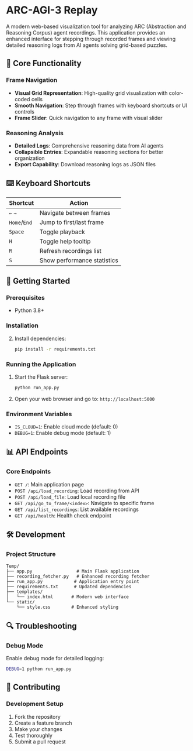 # ARC-AGI-3 Replay

A modern web-based visualization tool for analyzing ARC (Abstraction and Reasoning Corpus) agent recordings. This application provides an enhanced interface for stepping through recorded frames and viewing detailed reasoning logs from AI agents solving grid-based puzzles.

## 🎯 Core Functionality

### Frame Navigation
- **Visual Grid Representation**: High-quality grid visualization with color-coded cells
- **Smooth Navigation**: Step through frames with keyboard shortcuts or UI controls
- **Frame Slider**: Quick navigation to any frame with visual slider

### Reasoning Analysis
- **Detailed Logs**: Comprehensive reasoning data from AI agents
- **Collapsible Entries**: Expandable reasoning sections for better organization
- **Export Capability**: Download reasoning logs as JSON files

## ⌨️ Keyboard Shortcuts

| Shortcut | Action |
|----------|--------|
| `←` `→` | Navigate between frames |
| `Home`/`End` | Jump to first/last frame |
| `Space` | Toggle playback |
| `H` | Toggle help tooltip |
| `R` | Refresh recordings list |
| `S` | Show performance statistics |


## 🚀 Getting Started

### Prerequisites
- Python 3.8+

### Installation
2. Install dependencies:
   ```bash
   pip install -r requirements.txt
   ```

### Running the Application
1. Start the Flask server:
   ```bash
   python run_app.py
   ```
2. Open your web browser and go to: `http://localhost:5000`

### Environment Variables
- `IS_CLOUD=1`: Enable cloud mode (default: 0)
- `DEBUG=1`: Enable debug mode (default: 1)

## 📊 API Endpoints

### Core Endpoints
- `GET /`: Main application page
- `POST /api/load_recording`: Load recording from API
- `POST /api/load_file`: Load local recording file
- `GET /api/go_to_frame/<index>`: Navigate to specific frame
- `GET /api/list_recordings`: List available recordings
- `GET /api/health`: Health check endpoint


## 🛠️ Development

### Project Structure
```
Temp/
├── app.py                 # Main Flask application
├── recording_fetcher.py   # Enhanced recording fetcher
├── run_app.py            # Application entry point
├── requirements.txt      # Updated dependencies
├── templates/
│   └── index.html       # Modern web interface
└── static/
    └── style.css        # Enhanced styling
```

## 🔍 Troubleshooting

### Debug Mode
Enable debug mode for detailed logging:
```bash
DEBUG=1 python run_app.py
```


## 🤝 Contributing

### Development Setup
1. Fork the repository
2. Create a feature branch
3. Make your changes
4. Test thoroughly
5. Submit a pull request
